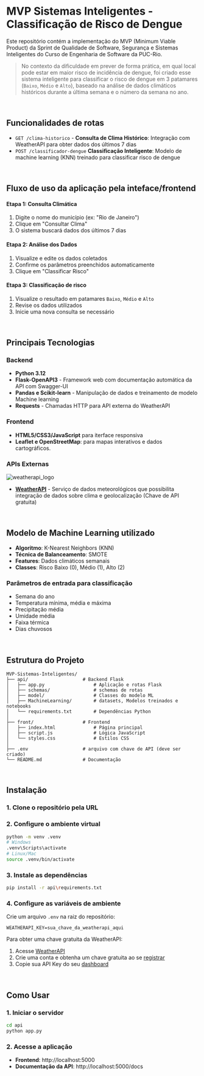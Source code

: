 # MVP Sistemas Inteligentes - Classificação de Risco de Dengue
Este repositório contém a implementação do MVP (Minimum Viable Product) da Sprint de Qualidade de Software, Segurança e Sistemas Inteligentes do Curso de Engenharia de Software da PUC-Rio.

> No contexto da dificuldade em prever de forma prática, em qual local pode estar em maior risco de incidência de dengue, foi criado esse sistema inteligente para classificar o risco de dengue em 3 patamares (`Baixo`, `Médio` e `Alto`), baseado na análise de dados climáticos históricos durante a última semana e o número da semana no ano.

<br>

## Funcionalidades de rotas

- `GET /clima-historico` - **Consulta de Clima Histórico**: Integração com WeatherAPI para obter dados dos últimos 7 dias
- `POST /classificador-dengue` **Classificação Inteligente**: Modelo de machine learning (KNN) treinado para classificar risco de dengue

<br>

## Fluxo de uso da aplicação pela inteface/frontend

#### Etapa 1: Consulta Climática
1. Digite o nome do município (ex: "Rio de Janeiro")
2. Clique em "Consultar Clima"
3. O sistema buscará dados dos últimos 7 dias

#### Etapa 2: Análise dos Dados
1. Visualize e edite os dados coletados
2. Confirme os parâmetros preenchidos automaticamente
3. Clique em "Classificar Risco"

#### Etapa 3: Classificação de risco
1. Visualize o resultado em patamares `Baixo`, `Médio` e `Alto`
2. Revise os dados utilizados
3. Inicie uma nova consulta se necessário

<br>

## Principais Tecnologias

### Backend
- **Python 3.12**
- **Flask-OpenAPI3** - Framework web com documentação automática da API com Swagger-UI
- **Pandas e Scikit-learn** - Manipulação de dados e treinamento de modelo Machine learning
- **Requests** - Chamadas HTTP para API externa do WeatherAPI


### Frontend
- **HTML5/CSS3/JavaScript** para iterface responsiva
- **Leaflet e OpenStreetMap**: para mapas interativos e dados cartográficos.


### APIs Externas
![weatherapi_logo](https://cdn.weatherapi.com/v4/images/weatherapi_logo.png)
- **[WeatherAPI](https://www.weatherapi.com/)** - Serviço de dados meteorológicos que possibilita integração de dados sobre clima e geolocalização (Chave de API gratuita)

<br>

## Modelo de Machine Learning utilizado

- **Algoritmo**: K-Nearest Neighbors (KNN)
- **Técnica de Balanceamento**: SMOTE
- **Features**: Dados climáticos semanais
- **Classes**: Risco Baixo (0), Médio (1), Alto (2)

### Parâmetros de entrada para classificação
- Semana do ano
- Temperatura mínima, média e máxima
- Precipitação média
- Umidade média
- Faixa térmica
- Dias chuvosos

<br>

## Estrutura do Projeto

```
MVP-Sistemas-Inteligentes/
├── api/                    # Backend Flask
│   ├── app.py                  # Aplicação e rotas Flask
│   ├── schemas/                # schemas de rotas
│   ├── model/                  # Classes do modelo ML
│   ├── MachineLearning/        # datasets, Modelos treinados e notebooks
│   └── requirements.txt        # Dependências Python
│
├── front/                  # Frontend
│   ├── index.html              # Página principal
│   ├── script.js               # Lógica JavaScript
│   └── styles.css              # Estilos CSS
│
├── .env                    # arquivo com chave de API (deve ser criado)
└── README.md               # Documentação
```

<br>

## Instalação

### 1. Clone o repositório pela URL

### 2. Configure o ambiente virtual
```bash
python -m venv .venv
# Windows
.venv\Scripts\activate
# Linux/Mac
source .venv/bin/activate
```

### 3. Instale as dependências
```bash
pip install -r api\requirements.txt
```

### 4. Configure as variáveis de ambiente
Crie um arquivo `.env` na raiz do repositório:
```
WEATHERAPI_KEY=sua_chave_da_weatherapi_aqui
```

Para obter uma chave gratuita da WeatherAPI:
1. Acesse [WeatherAPI](https://www.weatherapi.com/)
2. Crie uma conta e obtenha um chave gratuita ao se [registrar](https://www.weatherapi.com/signup.aspx)
3. Copie sua API Key do seu [dashboard](https://www.weatherapi.com/my/)

<br>

## Como Usar

### 1. Iniciar o servidor
```bash
cd api
python app.py
```

### 2. Acesse a aplicação
- **Frontend**: http://localhost:5000
- **Documentação da API**: http://localhost:5000/docs
